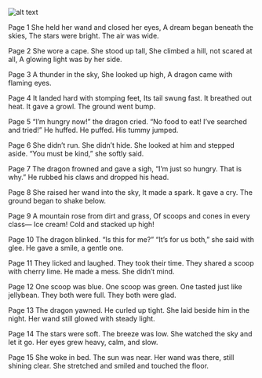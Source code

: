 ![alt text](../../resources/image.png)

Page 1
She held her wand and closed her eyes,
A dream began beneath the skies,
The stars were bright. The air was wide.

Page 2
She wore a cape. She stood up tall,
She climbed a hill, not scared at all,
A glowing light was by her side.

Page 3
A thunder in the sky,
She looked up high,
A dragon came with flaming eyes.

Page 4
It landed hard with stomping feet,
Its tail swung fast. It breathed out heat.
It gave a growl. The ground went bump.

Page 5
“I’m hungry now!” the dragon cried.
“No food to eat! I’ve searched and tried!”
He huffed. He puffed. His tummy jumped.

Page 6
She didn’t run. She didn’t hide.
She looked at him and stepped aside.
“You must be kind,” she softly said.

Page 7
The dragon frowned and gave a sigh,
“I’m just so hungry. That is why.”
He rubbed his claws and dropped his head.

Page 8
She raised her wand into the sky,
It made a spark. It gave a cry.
The ground began to shake below.

Page 9
A mountain rose from dirt and grass,
Of scoops and cones in every class—
Ice cream! Cold and stacked up high!

Page 10
The dragon blinked. “Is this for me?”
“It’s for us both,” she said with glee.
He gave a smile, a gentle one.

Page 11
They licked and laughed. They took their time.
They shared a scoop with cherry lime.
He made a mess. She didn’t mind.

Page 12
One scoop was blue. One scoop was green.
One tasted just like jellybean.
They both were full. They both were glad.

Page 13
The dragon yawned. He curled up tight.
She laid beside him in the night.
Her wand still glowed with steady light.

Page 14
The stars were soft. The breeze was low.
She watched the sky and let it go.
Her eyes grew heavy, calm, and slow.

Page 15
She woke in bed. The sun was near.
Her wand was there, still shining clear.
She stretched and smiled and touched the floor.